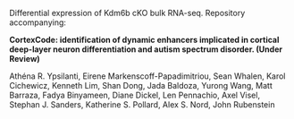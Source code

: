 Differential expression of Kdm6b cKO bulk RNA-seq. Repository accompanying:    

**CortexCode: identification of dynamic enhancers implicated in cortical deep-layer neuron differentiation and autism spectrum disorder. (Under Review)** 

   
Athéna R. Ypsilanti, Eirene Markenscoff-Papadimitriou, Sean Whalen, Karol Cichewicz, Kenneth Lim, Shan Dong, Jada Baldoza, Yurong Wang, Matt Barraza, Fadya Binyameen, Diane Dickel, Len Pennachio, Axel Visel, Stephan J. Sanders, Katherine S. Pollard, Alex S. Nord, John Rubenstein
